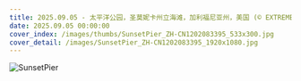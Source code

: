 ```yaml
---
title: 2025.09.05 - 太平洋公园，圣莫妮卡州立海滩，加利福尼亚州，美国 (© EXTREME-PHOTOGRAPHER/Getty Images)
date: 2025.09.05 00:00:00
cover_index: /images/thumbs/SunsetPier_ZH-CN1202083395_533x300.jpg
cover_detail: /images/SunsetPier_ZH-CN1202083395_1920x1080.jpg
---
```


![SunsetPier](/images/SunsetPier_ZH-CN1202083395_1920x1080.jpg)
